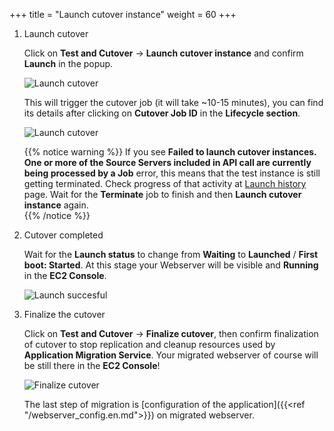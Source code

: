 +++
title = "Launch cutover instance"
weight = 60
+++

1. Launch cutover
 
    Click on **Test and Cutover** -> **Launch cutover instance** and confirm **Launch** in the popup.

    ![Launch cutover](/app_mig_serv/launch_cutover_popup.en.png)

    This will trigger the cutover job (it will take ~10-15 minutes), you can find its details after clicking on **Cutover Job ID** in the **Lifecycle section**.  

    ![Launch cutover](/app_mig_serv/launch_cutover.en.png)  

    {{% notice warning %}} If you see **Failed to launch cutover instances. One or more of the Source Servers included in API call are currently being processed by a Job** error, this means that the test instance is still getting terminated. Check progress of that activity at <a href="https://us-west-2.console.aws.amazon.com/mgn/home?region=us-west-2#/launchHistory" target="_blank" rel="noopener noreferrer">Launch history</a> page. Wait for the **Terminate** job to finish and then **Launch cutover instance** again.  
{{% /notice %}}   

2. Cutover completed

    Wait for the **Launch status** to change from **Waiting** to **Launched** / **First boot: Started**. At this stage your Webserver will be visible and **Running** in the **EC2 Console**.

    ![Launch succesful](/app_mig_serv/launch_status_launched.en.png)

3. Finalize the cutover


    Click on **Test and Cutover** -> **Finalize cutover**, then confirm finalization of cutover to stop replication and cleanup resources used by **Application Migration Service**. Your migrated webserver of course will be still there in the **EC2 Console**!

    ![Finalize cutover](/app_mig_serv/finalize_cutover.en.png)
   
   
    The last step of migration is [configuration of the application]({{<ref "/webserver_config.en.md">}}) on migrated webserver.


